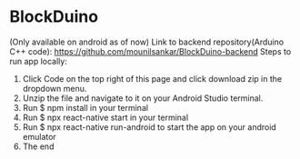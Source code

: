 # BlockDuino
(Only available on android as of now)
Link to backend repository(Arduino C++ code): https://github.com/mounilsankar/BlockDuino-backend
Steps to run app locally:

1. Click Code on the top right of this page and click download zip in the dropdown menu.
2. Unzip the file and navigate to it on your Android Studio terminal.
3. Run $ npm install in your terminal
4. Run $ npx react-native start in your terminal
5. Run $ npx react-native run-android to start the app on your android emulator 
6. The end
